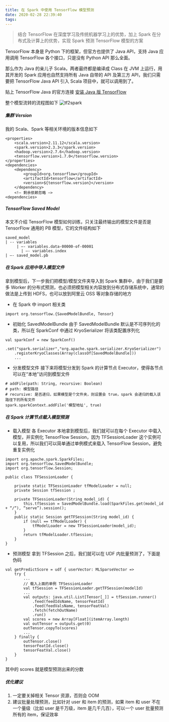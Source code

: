 ```yaml
---
title: 在 Spark 中使用 TensorFlow 模型预测
date: 2020-02-28 22:39:40
tags: 
---
```


> 结合 TensorFlow 在深度学习及传统机器学习上的优势，加上 Spark 在分布式及计算上的优势，实现 Spark 预测 TensorFlow 模型的方案

TensorFlow 本身是 Python 下的框架，但官方也提供了 Java API，支持 Java 应用调用 TensorFlow 各个接口，只是没有 Python API 那么全面。

那么作为 Java 的亲儿子 Scala，两者最终都是编译成 Class 在 JVM 上运行，用其开发的 Spark 应用也自然支持所有 Java 自带的 API 及第三方 API，我们只需要把 TensorFlow Java API 引入 Scala 项目中，就可以调用到了。

<!--more-->

贴上 TensorFlow Java 的官方连接
[安装 Java 版 TensorFlow](https://www.tensorflow.org/install/lang_java)

整个模型流转的流程图如下
![tf2spark](https://timeline229-image.oss-cn-hangzhou.aliyuncs.com/spark-integrate-tensorflow-offline-predict/TensorFlow2Spark.jpg
)



##### 集群 Version
我的 Scala、Spark 等相关环境的版本信息如下

```
<properties>
    <scala.version>2.11.12</scala.version>
    <spark.version>2.3.3</spark.version>
    <hadoop.version>2.7.6</hadoop.version>
    <tensorflow.version>1.7.0</tensorflow.version>
</properties>
<dependencies>
    <dependency>
        <groupId>org.tensorflow</groupId>
        <artifactId>tensorflow</artifactId>
        <version>${tensorflow.version}</version>
    </dependency>
    <!— 剩余依赖忽略 —>
<dependencies>
```

##### TensorFlow Saved Model
本文不介绍 TensorFlow 模型如何训练，只关注最终输出的模型文件是否是 TensorFlow 通用的 PB 模型，它的文件结构如下
```
saved_model
| -- variables
     | —- variables.data-00000-of-00001
	   | —- variables.index
| —- saved_model.pb
```

##### 在 Spark 应用中导入模型文件
拿到模型后，下一步我们把模型/模型文件夹导入到 Spark 集群中，由于我们是要多 Worker 的分布式预测，也必须把模型相关内容放到分布式存储系统中，通常的做法是上传到 HDFS，也可以放到阿里云 OSS 等对象存储的地方

- 在 Spark 中 import 相关类
```
import org.tensorflow.{SavedModelBundle, Tensor}
```

- 初始化 SavedModelBundle
由于 SavedModelBundle 默认是不可序列化的类，所以在 SparkConf 中通过 KryoSerializer 将该类配置序列化
```
val sparkConf = new SparkConf()
    .set("spark.serializer","org.apache.spark.serializer.KryoSerializer")
    .registerKryoClasses(Array(classOf[SavedModelBundle]))
    ...
```

- 分发模型文件
接下来将模型分发到 Spark 的计算节点 Executor，使得各节点可以在“本地”访问到模型文件
```
# addFile(path: String, recursive: Boolean)
# path: 模型路径
# recursive: 是否递归，如果模型是个文件夹，则设置会 true，spark 会递归的载入该路径下的所有文件
spark.sparkContext.addFile('模型地址', true)
```

##### 在 Spark 计算节点载入模型预测
- 载入模型
各 Executor 本地拿到模型后，我们就可以在每个 Executor 中载入模型，并实例化 TensorFlow Session，因为 TFSessionLoader 这个实例可以复用，所以我们可以简单通过单例模式来载入 TensorFlow Session，避免重复实例化

```
import org.apache.spark.SparkFiles;
import org.tensorflow.SavedModelBundle;
import org.tensorflow.Session;

public class TFSessionLoader {

    private static TFSessionLoader tfModelLoader = null;
    private Session tfSession ;

    private TFSessionLoader(String model_id) {
        this.tfSession = SavedModelBundle.load(SparkFiles.get(model_id + “/“), “serve”).session();
    }
    public static Session getTFSession(String model_id) {
        if (null == tfModelLoader) {
            tfModelLoader = new TFSessionLoader(model_id);
        }
        return tfModelLoader.tfSession;
    }
}
```

- 预测模型
拿到 TFSession 之后，我们就可以在 UDF 内批量预测了，下面是伪码

```
val getPredictScore = udf { userVector: MLSparseVector =>
    try {
        ...
        // 载入上面的单例 TFSessionLoader
        val tfSession = TFSessionLoader.getTFSession(modelId)
        ...
        val outputs: java.util.List[Tensor[_]] = tfSession.runner()
      		.feed(feedIdsName, tensorFeatId)
      		.feed(feedValsName, tensorFeatVal)
      		.fetch(fetchOutName)
      		.run()
        val scores = new Array[Float](itemArray.length)
        val outTensor = outputs.get(0)
        outTensor.copyTo(scores)
        ...
    } finally {
        outTensor.close()
        tensorFeatId.close()
        tensorFeatVal.close()
    }
}
```

其中的 scores 就是模型预测出来的分数

##### 优化建议
1. 一定要关掉相关 Tensor 资源，否则会 OOM
2. 建议批量处理预测，比如针对 user 和 item 的预测，如果 item 和 user 不在一个量级（比如 user 是千万级，item 是几千几百），可以一个 user 批量预测所有的 item，保证效率